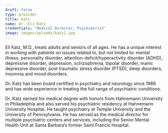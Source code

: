 ```yaml
---
draft: false
type: provider
title: katz
name: Dr. Eli Katz
credentials: 'Medical Director, Psychiatrist'
image: images/uploads/katz1.jpg
---
```

Eli Katz, M.D., treats adults and seniors of all ages. He has a unique interest in working with patients on issues related to, but not limited to: mental illness, personality disorder, attention-deficit/hyperactivity disorder (ADHD), depressive disorder, depression, schizophrenia, bipolar disorder, manic depressive disorder, post traumatic stress disorder (PTSD), sleep disorders, insomnia and mood disorders.

Dr. Katz has been board certified in psychiatry and neurology since 1986 and has wide experience in treating the full range of psychiatric conditions.

Dr. Katz earned his medical degree with honors from Hahnemann University in Philadelphia and also served his psychiatric residency at Hahnemann University Hospital. He taught psychiatry at Temple University and the University of Pennsylvania. He has served as the medical director for multiple psychiatric centers and services, including the Senior Mental Health Unit at Santa Barbara’s former Saint Francis Hospital.